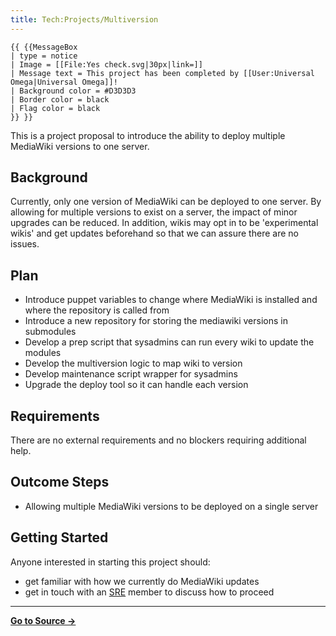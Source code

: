 ```yaml
---
title: Tech:Projects/Multiversion
---
```


```
{{ {{MessageBox
| type = notice
| Image = [[File:Yes check.svg|30px|link=]]
| Message text = This project has been completed by [[User:Universal Omega|Universal Omega]]!
| Background color = #D3D3D3
| Border color = black
| Flag color = black
}} }}
```

This is a project proposal to introduce the ability to deploy multiple MediaWiki versions to one server.

## Background 

Currently, only one version of MediaWiki can be deployed to one server. By allowing for multiple versions to exist on a server, the impact of minor upgrades can be reduced. In addition, wikis may opt in to be 'experimental wikis' and get updates beforehand so that we can assure there are no issues.

## Plan 

* Introduce puppet variables to change where MediaWiki is installed and where the repository is called from
* Introduce a new repository for storing the mediawiki versions in submodules
* Develop a prep script that sysadmins can run every wiki to update the modules
* Develop the multiversion logic to map wiki to version
* Develop maintenance script wrapper for sysadmins
* Upgrade the deploy tool so it can handle each version

## Requirements 

There are no external requirements and no blockers requiring additional help.

## Outcome Steps 

* Allowing multiple MediaWiki versions to be deployed on a single server

## Getting Started 

Anyone interested in starting this project should:
* get familiar with how we currently do MediaWiki updates
* get in touch with an [SRE](https://meta.miraheze.org/wiki/Tech:Organisation#Team:_MediaWiki,_Site_Reliability_Engineering) member to discuss how to proceed

----
**[Go to Source &rarr;](https://meta.miraheze.org/wiki/Tech:Projects/Multiversion)**